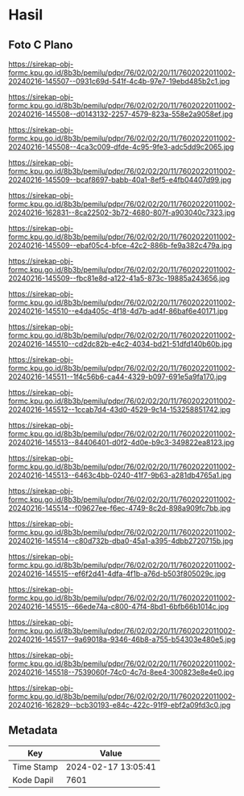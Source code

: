 # Hasil

## Foto C Plano

https://sirekap-obj-formc.kpu.go.id/8b3b/pemilu/pdpr/76/02/02/20/11/7602022011002-20240216-145507--0931c69d-541f-4c4b-97e7-19ebd485b2c1.jpg

https://sirekap-obj-formc.kpu.go.id/8b3b/pemilu/pdpr/76/02/02/20/11/7602022011002-20240216-145508--d0143132-2257-4579-823a-558e2a9058ef.jpg

https://sirekap-obj-formc.kpu.go.id/8b3b/pemilu/pdpr/76/02/02/20/11/7602022011002-20240216-145508--4ca3c009-dfde-4c95-9fe3-adc5dd9c2065.jpg

https://sirekap-obj-formc.kpu.go.id/8b3b/pemilu/pdpr/76/02/02/20/11/7602022011002-20240216-145509--bcaf8697-babb-40a1-8ef5-e4fb04407d99.jpg

https://sirekap-obj-formc.kpu.go.id/8b3b/pemilu/pdpr/76/02/02/20/11/7602022011002-20240216-162831--8ca22502-3b72-4680-807f-a903040c7323.jpg

https://sirekap-obj-formc.kpu.go.id/8b3b/pemilu/pdpr/76/02/02/20/11/7602022011002-20240216-145509--ebaf05c4-bfce-42c2-886b-fe9a382c479a.jpg

https://sirekap-obj-formc.kpu.go.id/8b3b/pemilu/pdpr/76/02/02/20/11/7602022011002-20240216-145509--fbc81e8d-a122-41a5-873c-19885a243656.jpg

https://sirekap-obj-formc.kpu.go.id/8b3b/pemilu/pdpr/76/02/02/20/11/7602022011002-20240216-145510--e4da405c-4f18-4d7b-ad4f-86baf6e40171.jpg

https://sirekap-obj-formc.kpu.go.id/8b3b/pemilu/pdpr/76/02/02/20/11/7602022011002-20240216-145510--cd2dc82b-e4c2-4034-bd21-51dfd140b60b.jpg

https://sirekap-obj-formc.kpu.go.id/8b3b/pemilu/pdpr/76/02/02/20/11/7602022011002-20240216-145511--1f4c56b6-ca44-4329-b097-691e5a9fa170.jpg

https://sirekap-obj-formc.kpu.go.id/8b3b/pemilu/pdpr/76/02/02/20/11/7602022011002-20240216-145512--1ccab7d4-43d0-4529-9c14-153258851742.jpg

https://sirekap-obj-formc.kpu.go.id/8b3b/pemilu/pdpr/76/02/02/20/11/7602022011002-20240216-145513--84406401-d0f2-4d0e-b9c3-349822ea8123.jpg

https://sirekap-obj-formc.kpu.go.id/8b3b/pemilu/pdpr/76/02/02/20/11/7602022011002-20240216-145513--6463c4bb-0240-41f7-9b63-a281db4765a1.jpg

https://sirekap-obj-formc.kpu.go.id/8b3b/pemilu/pdpr/76/02/02/20/11/7602022011002-20240216-145514--f09627ee-f6ec-4749-8c2d-898a909fc7bb.jpg

https://sirekap-obj-formc.kpu.go.id/8b3b/pemilu/pdpr/76/02/02/20/11/7602022011002-20240216-145514--c80d732b-dba0-45a1-a395-4dbb2720715b.jpg

https://sirekap-obj-formc.kpu.go.id/8b3b/pemilu/pdpr/76/02/02/20/11/7602022011002-20240216-145515--ef6f2d41-4dfa-4f1b-a76d-b503f805029c.jpg

https://sirekap-obj-formc.kpu.go.id/8b3b/pemilu/pdpr/76/02/02/20/11/7602022011002-20240216-145515--66ede74a-c800-47f4-8bd1-6bfb66b1014c.jpg

https://sirekap-obj-formc.kpu.go.id/8b3b/pemilu/pdpr/76/02/02/20/11/7602022011002-20240216-145517--9a69018a-9346-46b8-a755-b54303e480e5.jpg

https://sirekap-obj-formc.kpu.go.id/8b3b/pemilu/pdpr/76/02/02/20/11/7602022011002-20240216-145518--7539060f-74c0-4c7d-8ee4-300823e8e4e0.jpg

https://sirekap-obj-formc.kpu.go.id/8b3b/pemilu/pdpr/76/02/02/20/11/7602022011002-20240216-162829--bcb30193-e84c-422c-91f9-ebf2a09fd3c0.jpg


## Metadata

| Key        | Value               |
| ---------- | ------------------- |
| Time Stamp | 2024-02-17 13:05:41 |
| Kode Dapil | 7601                |




